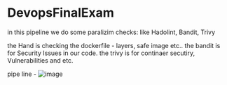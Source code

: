 # DevopsFinalExam
 in this pipeline we do some paralizim checks: 
 like Hadolint, Bandit, Trivy

 the Hand is checking the dockerfile - layers, safe image etc.. 
 the bandit is for Security Issues in our code.
 the trivy is for continaer secutiry, Vulnerabilities and etc. 

 pipe line - 
 ![image](https://github.com/user-attachments/assets/55ed7e69-f7e0-4516-b46f-e733b123380e)
